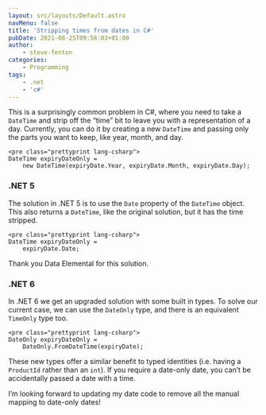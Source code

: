 ```yaml
---
layout: src/layouts/Default.astro
navMenu: false
title: 'Stripping times from dates in C#'
pubDate: 2021-08-25T09:58:03+01:00
author:
    - steve-fenton
categories:
    - Programming
tags:
    - .net
    - 'c#'
---
```


This is a surprisingly common problem in C#, where you need to take a `DateTime` and strip off the “time” bit to leave you with a representation of a day. Currently, you can do it by creating a new `DateTime` and passing only the parts you want to keep, like year, month, and day.

```
<pre class="prettyprint lang-csharp">
DateTime expiryDateOnly =
    new DateTime(expiryDate.Year, expiryDate.Month, expiryDate.Day);
```
### .NET 5

The solution in .NET 5 is to use the `Date` property of the `DateTime` object. This also returns a `DateTime`, like the original solution, but it has the time stripped.

```
<pre class="prettyprint lang-csharp">
DateTime expiryDateOnly =
    expiryDate.Date;
```
Thank you Data Elemental for this solution.

### .NET 6

In .NET 6 we get an upgraded solution with some built in types. To solve our current case, we can use the `DateOnly` type, and there is an equivalent `TimeOnly` type too.

```
<pre class="prettyprint lang-csharp">
DateOnly expiryDateOnly =
    DateOnly.FromDateTime(expiryDate);
```
These new types offer a similar benefit to typed identities (i.e. having a `ProductId` rather than an `int`). If you require a date-only date, you can’t be accidentally passed a date with a time.

I’m looking forward to updating my date code to remove all the manual mapping to date-only dates!